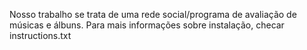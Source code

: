 Nosso trabalho se trata de uma rede social/programa de avaliação de músicas e álbuns. Para
mais informações sobre instalação, checar instructions.txt
